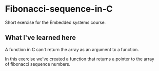 # Fibonacci-sequence-in-C
Short exercise for the Embedded systems course.

## What I've learned here
A function in C can't return the array as an argument to a function.

In this exercise we've created a function that returns a pointer to the array of fibonacci sequence numbers.
